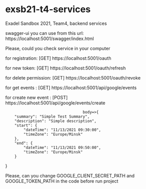 # exsb21-t4-services
Exadel Sandbox 2021, Team4, backend services

swagger-ui you can use from this url: https://localhost:5001/swagger/index.html


Please, could you check service in your computer

for registration: [GET] https://localhost:5001/oauth

for new token:  [GET] https://localhost:5001/oauth/refresh

for delete permission: [GET]  https://localhost:5001/oauth/revoke

for get events : [GET] https://localhost:5001/api/google/events

for create new event : [POST] https://localhost:5001/api/google/events/create
                                      
                                      body=>{
        "summary": "Simple Test Summary",
        "description": "Simple description",
        "start": {
            "dateTime": "11/13/2021 09:30:00",
            "timeZone": "Europe/Minsk"
        },
        "end": {
            "dateTime": "11/13/2021 09:50:00",
            "timeZone": "Europe/Minsk"
        }
}

Please, can you change GOOGLE_CLIENT_SECRET_PATH and GOOGLE_TOKEN_PATH in the code before run project   
